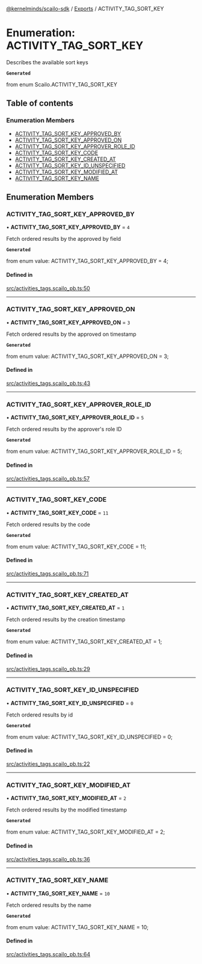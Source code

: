 [@kernelminds/scailo-sdk](../README.md) / [Exports](../modules.md) / ACTIVITY\_TAG\_SORT\_KEY

# Enumeration: ACTIVITY\_TAG\_SORT\_KEY

Describes the available sort keys

**`Generated`**

from enum Scailo.ACTIVITY_TAG_SORT_KEY

## Table of contents

### Enumeration Members

- [ACTIVITY\_TAG\_SORT\_KEY\_APPROVED\_BY](ACTIVITY_TAG_SORT_KEY.md#activity_tag_sort_key_approved_by)
- [ACTIVITY\_TAG\_SORT\_KEY\_APPROVED\_ON](ACTIVITY_TAG_SORT_KEY.md#activity_tag_sort_key_approved_on)
- [ACTIVITY\_TAG\_SORT\_KEY\_APPROVER\_ROLE\_ID](ACTIVITY_TAG_SORT_KEY.md#activity_tag_sort_key_approver_role_id)
- [ACTIVITY\_TAG\_SORT\_KEY\_CODE](ACTIVITY_TAG_SORT_KEY.md#activity_tag_sort_key_code)
- [ACTIVITY\_TAG\_SORT\_KEY\_CREATED\_AT](ACTIVITY_TAG_SORT_KEY.md#activity_tag_sort_key_created_at)
- [ACTIVITY\_TAG\_SORT\_KEY\_ID\_UNSPECIFIED](ACTIVITY_TAG_SORT_KEY.md#activity_tag_sort_key_id_unspecified)
- [ACTIVITY\_TAG\_SORT\_KEY\_MODIFIED\_AT](ACTIVITY_TAG_SORT_KEY.md#activity_tag_sort_key_modified_at)
- [ACTIVITY\_TAG\_SORT\_KEY\_NAME](ACTIVITY_TAG_SORT_KEY.md#activity_tag_sort_key_name)

## Enumeration Members

### ACTIVITY\_TAG\_SORT\_KEY\_APPROVED\_BY

• **ACTIVITY\_TAG\_SORT\_KEY\_APPROVED\_BY** = ``4``

Fetch ordered results by the approved by field

**`Generated`**

from enum value: ACTIVITY_TAG_SORT_KEY_APPROVED_BY = 4;

#### Defined in

[src/activities_tags.scailo_pb.ts:50](https://github.com/scailo/ts-sdk/blob/c10a36b57201dfa5903d4b53efa1e62aa6208936/src/activities_tags.scailo_pb.ts#L50)

___

### ACTIVITY\_TAG\_SORT\_KEY\_APPROVED\_ON

• **ACTIVITY\_TAG\_SORT\_KEY\_APPROVED\_ON** = ``3``

Fetch ordered results by the approved on timestamp

**`Generated`**

from enum value: ACTIVITY_TAG_SORT_KEY_APPROVED_ON = 3;

#### Defined in

[src/activities_tags.scailo_pb.ts:43](https://github.com/scailo/ts-sdk/blob/c10a36b57201dfa5903d4b53efa1e62aa6208936/src/activities_tags.scailo_pb.ts#L43)

___

### ACTIVITY\_TAG\_SORT\_KEY\_APPROVER\_ROLE\_ID

• **ACTIVITY\_TAG\_SORT\_KEY\_APPROVER\_ROLE\_ID** = ``5``

Fetch ordered results by the approver's role ID

**`Generated`**

from enum value: ACTIVITY_TAG_SORT_KEY_APPROVER_ROLE_ID = 5;

#### Defined in

[src/activities_tags.scailo_pb.ts:57](https://github.com/scailo/ts-sdk/blob/c10a36b57201dfa5903d4b53efa1e62aa6208936/src/activities_tags.scailo_pb.ts#L57)

___

### ACTIVITY\_TAG\_SORT\_KEY\_CODE

• **ACTIVITY\_TAG\_SORT\_KEY\_CODE** = ``11``

Fetch ordered results by the code

**`Generated`**

from enum value: ACTIVITY_TAG_SORT_KEY_CODE = 11;

#### Defined in

[src/activities_tags.scailo_pb.ts:71](https://github.com/scailo/ts-sdk/blob/c10a36b57201dfa5903d4b53efa1e62aa6208936/src/activities_tags.scailo_pb.ts#L71)

___

### ACTIVITY\_TAG\_SORT\_KEY\_CREATED\_AT

• **ACTIVITY\_TAG\_SORT\_KEY\_CREATED\_AT** = ``1``

Fetch ordered results by the creation timestamp

**`Generated`**

from enum value: ACTIVITY_TAG_SORT_KEY_CREATED_AT = 1;

#### Defined in

[src/activities_tags.scailo_pb.ts:29](https://github.com/scailo/ts-sdk/blob/c10a36b57201dfa5903d4b53efa1e62aa6208936/src/activities_tags.scailo_pb.ts#L29)

___

### ACTIVITY\_TAG\_SORT\_KEY\_ID\_UNSPECIFIED

• **ACTIVITY\_TAG\_SORT\_KEY\_ID\_UNSPECIFIED** = ``0``

Fetch ordered results by id

**`Generated`**

from enum value: ACTIVITY_TAG_SORT_KEY_ID_UNSPECIFIED = 0;

#### Defined in

[src/activities_tags.scailo_pb.ts:22](https://github.com/scailo/ts-sdk/blob/c10a36b57201dfa5903d4b53efa1e62aa6208936/src/activities_tags.scailo_pb.ts#L22)

___

### ACTIVITY\_TAG\_SORT\_KEY\_MODIFIED\_AT

• **ACTIVITY\_TAG\_SORT\_KEY\_MODIFIED\_AT** = ``2``

Fetch ordered results by the modified timestamp

**`Generated`**

from enum value: ACTIVITY_TAG_SORT_KEY_MODIFIED_AT = 2;

#### Defined in

[src/activities_tags.scailo_pb.ts:36](https://github.com/scailo/ts-sdk/blob/c10a36b57201dfa5903d4b53efa1e62aa6208936/src/activities_tags.scailo_pb.ts#L36)

___

### ACTIVITY\_TAG\_SORT\_KEY\_NAME

• **ACTIVITY\_TAG\_SORT\_KEY\_NAME** = ``10``

Fetch ordered results by the name

**`Generated`**

from enum value: ACTIVITY_TAG_SORT_KEY_NAME = 10;

#### Defined in

[src/activities_tags.scailo_pb.ts:64](https://github.com/scailo/ts-sdk/blob/c10a36b57201dfa5903d4b53efa1e62aa6208936/src/activities_tags.scailo_pb.ts#L64)
